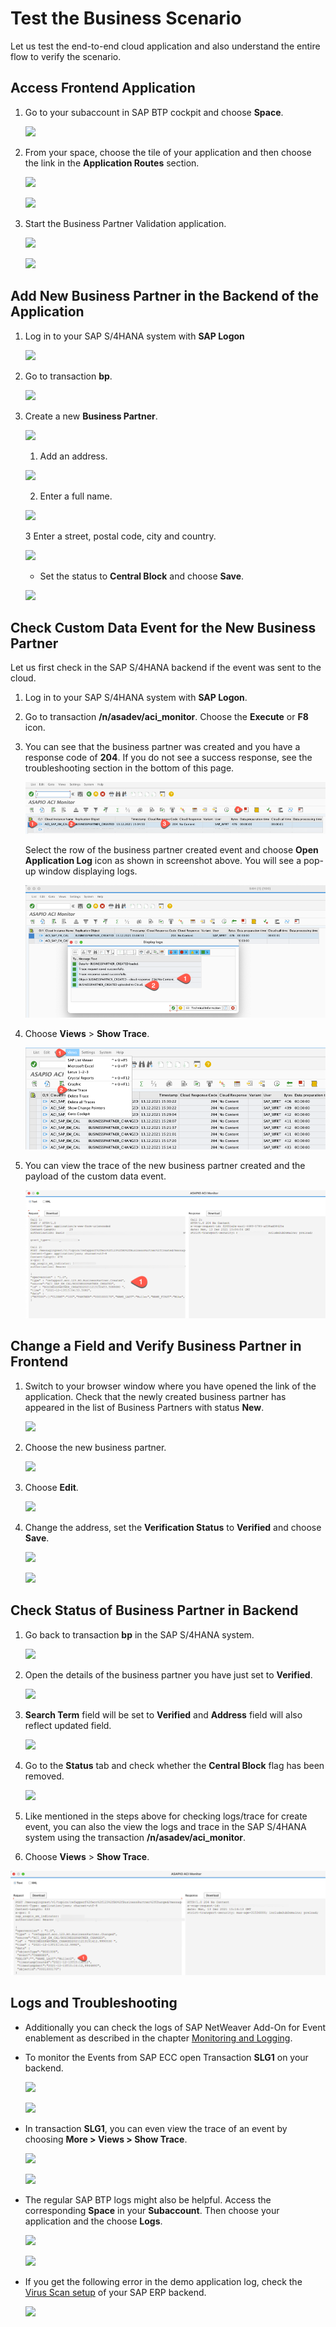 # Test the Business Scenario

Let us test the end-to-end cloud application and also understand the entire flow to verify the scenario. 

## Access Frontend Application

1. Go to your subaccount in SAP BTP cockpit and choose **Space**.

   ![](./images/demo-01.png)

2. From your space, choose the tile of your application and then choose the link in the **Application Routes** section.

   ![](./images/demo-02.png)

   ![](./images/demo-03.png)

3. Start the Business Partner Validation application.

   ![](./images/ds1.PNG)

   ![](./images/ds2.PNG)

## Add New Business Partner in the Backend of the Application

1. Log in to your SAP S/4HANA system with **SAP Logon**

   ![](./images/ds3.PNG)

2. Go to transaction **bp**.

   ![](./images/ds4.PNG)

3. Create a new **Business Partner**.

    ![](./images/ds5.PNG)

    1. Add an address.

    ![](./images/ds17.png)

    2. Enter a full name.

    ![](./images/ds18.png)

    3 Enter a street, postal code, city and country.

    ![](./images/ds7.PNG)

    * Set the status to **Central Block** and choose **Save**.

    ![](./images/ds8.PNG)
    
## Check Custom Data Event for the New Business Partner

Let us first check in the SAP S/4HANA backend if the event was sent to the cloud.

1. Log in to your SAP S/4HANA system with **SAP Logon**.
2. Go to transaction **/n/asadev/aci\_monitor**. Choose the **Execute** or **F8** icon.
3. You can see that the business partner was created and you have a response code of **204**. If you do not see a success response, see the troubleshooting section in the bottom of this page.
   
   ![monitorLogs01](./images/monitorLogs01.png)
   
   Select the row of the business partner created event and choose **Open Application Log** icon as shown in screenshot above. You will see a pop-up window displaying logs.
    
   ![monitorLogs03](./images/monitorLogs03.png)


4. Choose **Views** > **Show Trace**. 

   ![monitorLogs05](./images/monitorLogs05.png)
   
5. You can view the trace of the new business partner created and the payload of the custom data event.

   ![monitorLogs02](./images/monitorLogs02.png)
   
         

## Change a Field and Verify Business Partner in Frontend

1. Switch to your browser window where you have opened the link of the application. Check that the newly created business partner has appeared in the list of Business Partners with status **New**.

    ![](./images/demo-08.png)

2. Choose the new business partner.

    ![](./images/ds9.PNG)

3. Choose **Edit**.

    ![](./images/ds10.PNG)

4.  Change the address, set the **Verification Status** to **Verified** and choose **Save**.

    ![](./images/demo-07.png)

    ![](./images/ds11.PNG)

## Check Status of Business Partner in Backend

1. Go back to transaction **bp** in the SAP S/4HANA system.

    ![](./images/ds12.PNG)

2. Open the details of the business partner you have just set to **Verified**.

    ![](./images/ds14.PNG)

3. **Search Term** field will be set to **Verified** and **Address** field will also reflect updated field.

    ![](./images/ds20.png)

4. Go to the **Status** tab and check whether the **Central Block** flag has been removed.

    ![](./images/ds15.PNG)

5. Like mentioned in the steps above for checking logs/trace for create event, you can also the view the logs and trace in the SAP S/4HANA system using the transaction **/n/asadev/aci\_monitor**. 
6. Choose **Views** >  **Show Trace**.

  ![](./images/monitorLogs04.png)

## Logs and Troubleshooting

- Additionally you can check the logs of SAP NetWeaver Add-On for Event enablement as described in the chapter [Monitoring and Logging](https://help.sap.com/viewer/e966e6c0e61443ebaa0270a4bae4b363/1.0/en-US/cff1acd831f744d59697525702ed0d3e.html).


- To monitor the Events from SAP ECC open Transaction **SLG1** on your backend.

    ![](./images/slg1_transaction-01.png)

    ![](./images/slg1_transaction-02.png)

- In transaction **SLG1**, you can even view the trace of an event by choosing **More > Views > Show Trace**.

    ![](./images/slg1_transaction-03.png)

    ![](./images/slg1_transaction-04.png)

- The regular SAP BTP logs might also be helpful. Access the corresponding **Space** in your **Subaccount**. Then choose your application and the choose **Logs**.

    ![](./images/demo-09.png)

    ![](./images/demo-10.png)

- If you get the following error in the demo application log, check the [Virus Scan setup](https://help.sap.com/doc/saphelp_nw751abap/7.51.0/en-US/b5/5d22518bc72214e10000000a44176d/frameset.htm) of your SAP ERP backend.
    
     ![](./images/virusscan.jpg)

